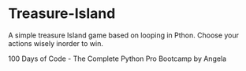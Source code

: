 # Treasure-Island
A simple treasure Island game based on looping in Pthon. Choose your actions wisely inorder to win.

100 Days of Code - The Complete Python Pro Bootcamp by Angela
